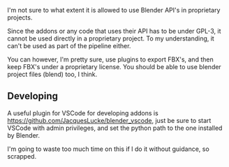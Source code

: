 I'm not sure to what extent it is allowed to use Blender API's in proprietary projects.

Since the addons or any code that uses their API has to be under GPL-3, it cannot be used directly in a proprietary project.
To my understanding, it can't be used as part of the pipeline either.

You can however, I'm pretty sure, use plugins to export FBX's, and then keep FBX's under a proprietary license.
You should be able to use blender project files (blend) too, I think.

## Developing

A useful plugin for VSCode for developing addons is https://github.com/JacquesLucke/blender_vscode, just be sure to start VSCode with admin privileges, and set the python path to the one installed by Blender.

I'm going to waste too much time on this if I do it without guidance, so scrapped.
